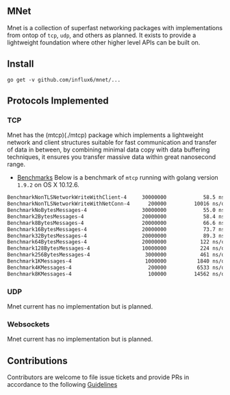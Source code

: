 MNet
------
Mnet is a collection of superfast networking packages with implementations from ontop of `tcp`, `udp`, and others as planned. It exists to provide a lightweight foundation where other higher level APIs can 
be built on.

## Install

```
go get -v github.com/influx6/mnet/...
```

## Protocols Implemented

### TCP

Mnet has the (mtcp)(./mtcp) package which implements a lightweight network and client structures suitable for fast communication and transfer of data in between, by combining minimal data copy
with data buffering techniques, it ensures you transfer massive data within great nanosecond range.

- [Benchmarks](./mtcp/benchmark.txt)
Below is a benchmark of `mtcp` running with golang version `1.9.2` on OS X 10.12.6.

```bash
BenchmarkNonTLSNetworkWriteWithClient-4    	30000000	        58.5 ns/op	 136.79 MB/s	
BenchmarkNonTLSNetworkWriteWithNetConn-4   	  200000	     10016 ns/op	   0.80 MB/s
BenchmarkNoBytesMessages-4                 	30000000	        55.0 ns/op	  72.70 MB/s
Benchmark2BytesMessages-4                  	20000000	        58.4 ns/op	 102.83 MB/s
Benchmark8BytesMessages-4                  	20000000	        66.6 ns/op	 180.09 MB/s
Benchmark16BytesMessages-4                 	20000000	        73.7 ns/op	 271.25 MB/s
Benchmark32BytesMessages-4                 	20000000	        89.3 ns/op	 403.21 MB/s
Benchmark64BytesMessages-4                 	20000000	       122 ns/op	 553.03 MB/s
Benchmark128BytesMessages-4                	10000000	       224 ns/op	 587.28 MB/s
Benchmark256BytesMessages-4                	 3000000	       461 ns/op	 563.32 MB/s   1 B/op
Benchmark1KMessages-4                      	 1000000	      1840 ns/op	 558.48 MB/s   2 B/op
Benchmark4KMessages-4                      	  200000	      6533 ns/op	 627.51 MB/s   13 B/op
Benchmark8KMessages-4                      	  100000	     14562 ns/op	 562.81 MB/s   26 B/op
````


### UDP

Mnet current has no implementation but is planned.

### Websockets

Mnet current has no implementation but is planned.



## Contributions

Contributors are welcome to file issue tickets and provide PRs in accordance to the following [Guidelines](./contrib.md)